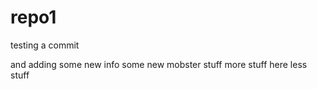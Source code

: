 # repo1

testing a commit

and adding some new info
some new mobster stuff
more stuff here
less stuff